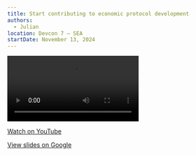 ```yaml
---
title: Start contributing to economic protocol development
authors:
  - Julian
location: Devcon 7 — SEA
startDate: November 13, 2024
---
```


<video src="https://youtu.be/CaauVb5jcH8?si=SlYLrxZ4w7SHY-D6"></video>

[Watch on YouTube](https://youtu.be/CaauVb5jcH8?si=SlYLrxZ4w7SHY-D6)

[View slides on Google](https://docs.google.com/presentation/d/1oT8-qF_kFLzRfy9StlucF5G7CCSCbwTrU3VGnmV4M-M/view)

